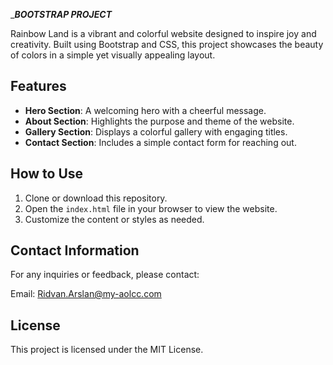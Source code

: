 ______BOOTSTRAP PROJECT_____

Rainbow Land is a vibrant and colorful website designed to inspire joy and creativity. Built using Bootstrap and CSS, this project showcases the beauty of colors in a simple yet visually appealing layout.

## Features

- **Hero Section**: A welcoming hero with a cheerful message.
- **About Section**: Highlights the purpose and theme of the website.
- **Gallery Section**: Displays a colorful gallery with engaging titles.
- **Contact Section**: Includes a simple contact form for reaching out.

## How to Use

1. Clone or download this repository.
2. Open the `index.html` file in your browser to view the website.
3. Customize the content or styles as needed.

## Contact Information

For any inquiries or feedback, please contact:

Email: Ridvan.Arslan@my-aolcc.com

## License

This project is licensed under the MIT License.
